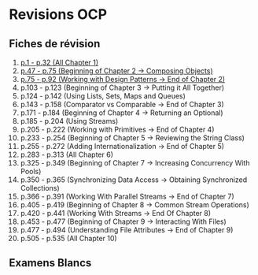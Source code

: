 # Revisions OCP
## Fiches de révision
1.  [p.1 - p.32 (All Chapter 1)](fiches/FICHE_01.md)
2.  [p.47 - p.75 (Beginning of Chapter 2 -> Composing Objects)](fiches/FICHE_02.md)
3.  [p.75 - p.92 (Working with Design Patterns -> End of Chapter 2)](fiches/FICHE_03.md)
4.  p.103 - p.123 (Beginning of Chapter 3 -> Putting it All Together)
5.  p.124 - p.142 (Using Lists, Sets, Maps and Queues)
6.  p.143 - p.158 (Comparator vs Comparable -> End of Chapter 3)
7.  p.171 - p.184 (Beginning of Chapter 4 -> Returning an Optional)
8.  p.185 - p.204 (Using Streams)
9.  p.205 - p.222 (Working with Primitives -> End of Chapter 4)
10. p.233 - p.254 (Beginning of Chapter 5 -> Reviewing the String Class)
11. p.255 - p.272 (Adding Internationalization -> End of Chapter 5)
12. p.283 - p.313 (All Chapter 6)
13. p.325 - p.349 (Beginning of Chapter 7 -> Increasing Concurrency With Pools)
14. p.350 - p.365 (Synchronizing Data Access -> Obtaining Synchronized Collections)
15. p.366 - p.391 (Working With Parallel Streams -> End of Chapter 7)
16. p.405 - p.419 (Beginning of Chapter 8 -> Common Stream Operations)
17. p.420 - p.441 (Working With Streams -> End Of Chapter 8)
18. p.453 - p.477 (Beginning of Chapter 9 -> Interacting With Files)
19. p.477 - p.494 (Understanding File Attributes -> End of Chapter 9)
20. p.505 - p.535 (All Chapter 10)

## Examens Blancs
